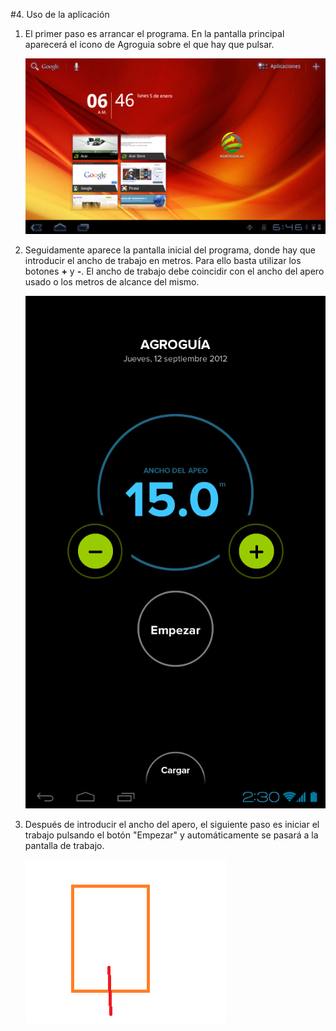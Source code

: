#4. Uso de la aplicación
1. El primer paso es arrancar el programa. En la pantalla principal aparecerá el icono de Agroguia sobre el que hay que pulsar.

	![Escritorio](../images/desktop.png "Escritorio")

2. Seguidamente aparece la pantalla inicial del programa, donde hay que introducir el ancho de trabajo en metros. Para ello basta utilizar los botones **+** y **-**. El ancho de trabajo debe coincidir con el ancho del apero usado o los metros de alcance del mismo.

	![Pantalla inicial](../images/main.png "Pantalla inicial")

3. Después de introducir el ancho del apero, el siguiente paso es iniciar el trabajo pulsando el botón "Empezar" y automáticamente se pasará a la pantalla de trabajo.

	![Tractor trabajando](../images/truck_working.png "Tractor trabajando")



